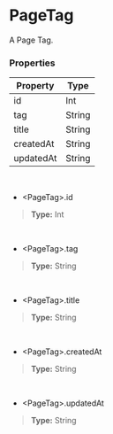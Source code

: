 # PageTag
A Page Tag.

### Properties

|Property|Type|
---|---
|id|Int|
|tag|String|
|title|String|
|createdAt|String|
|updatedAt|String|

<br>

- &lt;PageTag&gt;.id<br>
> **Type:** Int<br>

<br>

- &lt;PageTag&gt;.tag<br>
> **Type:** String<br>

<br>

- &lt;PageTag&gt;.title<br>
> **Type:** String<br>

<br>

- &lt;PageTag&gt;.createdAt<br>
> **Type:** String<br>

<br>

- &lt;PageTag&gt;.updatedAt<br>
> **Type:** String<br>